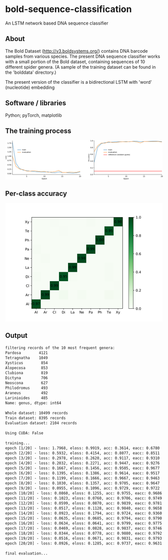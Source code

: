 # bold-sequence-classification

An LSTM network based DNA sequence classifier

## About

The Bold Dataset (http://v3.boldsystems.org/) contains DNA barcode samples from various species.
The present DNA sequence classifier works with a small portion of the Bold dataset, containing sequences of
10 different spider genera. (A sample of the training dataset can be found in the 'bolddata' directory.)

The present version of the classifier is a bidirectional LSTM with 'word' (nucleotide) embedding

## Software / libraries

Python; pyTorch, matplotlib

## The training process

![training](https://github.com/peterszabo77/bold-sequence-classification/blob/master/images/training.png)

## Per-class accuracy

![training](https://github.com/peterszabo77/bold-sequence-classification/blob/master/images/evaluation.png)

## Output

```
filtering records of the 10 most frequent genera:
Pardosa        4121
Tetragnatha    1049
Xysticus        854
Alopecosa       853
Clubiona        819
Dictyna         706
Neoscona        627
Philodromus     493
Araneus         492
Larinioides     485
Name: genus, dtype: int64

Whole dataset: 10499 records
Train dataset: 8395 records
Evaluation dataset: 2104 records

Using CUDA: False

training...
epoch [1/20] - loss: 1.7968, eloss: 0.9919, acc: 0.3614, eacc: 0.6780
epoch [2/20] - loss: 0.5932, eloss: 0.4154, acc: 0.8077, eacc: 0.8511
epoch [3/20] - loss: 0.2978, eloss: 0.2620, acc: 0.9117, eacc: 0.9310
epoch [4/20] - loss: 0.2032, eloss: 0.2271, acc: 0.9447, eacc: 0.9276
epoch [5/20] - loss: 0.1667, eloss: 0.1456, acc: 0.9505, eacc: 0.9677
epoch [6/20] - loss: 0.1395, eloss: 0.1386, acc: 0.9614, eacc: 0.9517
epoch [7/20] - loss: 0.1199, eloss: 0.1666, acc: 0.9667, eacc: 0.9463
epoch [8/20] - loss: 0.1030, eloss: 0.1357, acc: 0.9705, eacc: 0.9647
epoch [9/20] - loss: 0.0955, eloss: 0.1096, acc: 0.9729, eacc: 0.9722
epoch [10/20] - loss: 0.0860, eloss: 0.1255, acc: 0.9755, eacc: 0.9686
epoch [11/20] - loss: 0.1023, eloss: 0.0760, acc: 0.9706, eacc: 0.9749
epoch [12/20] - loss: 0.0599, eloss: 0.0870, acc: 0.9839, eacc: 0.9781
epoch [13/20] - loss: 0.0517, eloss: 0.1128, acc: 0.9840, eacc: 0.9658
epoch [14/20] - loss: 0.0923, eloss: 0.1794, acc: 0.9724, eacc: 0.9360
epoch [15/20] - loss: 0.0635, eloss: 0.0685, acc: 0.9794, eacc: 0.9790
epoch [16/20] - loss: 0.0634, eloss: 0.0641, acc: 0.9799, eacc: 0.9775
epoch [17/20] - loss: 0.0469, eloss: 0.0828, acc: 0.9837, eacc: 0.9746
epoch [18/20] - loss: 0.0344, eloss: 0.0778, acc: 0.9880, eacc: 0.9792
epoch [19/20] - loss: 0.0516, eloss: 0.0671, acc: 0.9831, eacc: 0.9793
epoch [20/20] - loss: 0.0926, eloss: 0.1285, acc: 0.9737, eacc: 0.9631

final evaluation...
```
